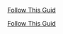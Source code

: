 [Follow This Guid ](http://giftcardhost.com/cash/)

[Follow This Guid ](http://giftcardhost.com/cash/)
